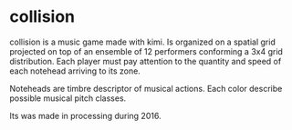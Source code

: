 # collision

collision is a music game made with kimi. 
Is organized on a spatial grid projected on top of an ensemble of 12 performers conforming a 3x4 grid distribution.
Each player must pay attention to the quantity and speed of each notehead arriving to its zone.

Noteheads are timbre descriptor of musical actions. 
Each color describe possible musical pitch classes. 

Its was made in processing during 2016.
